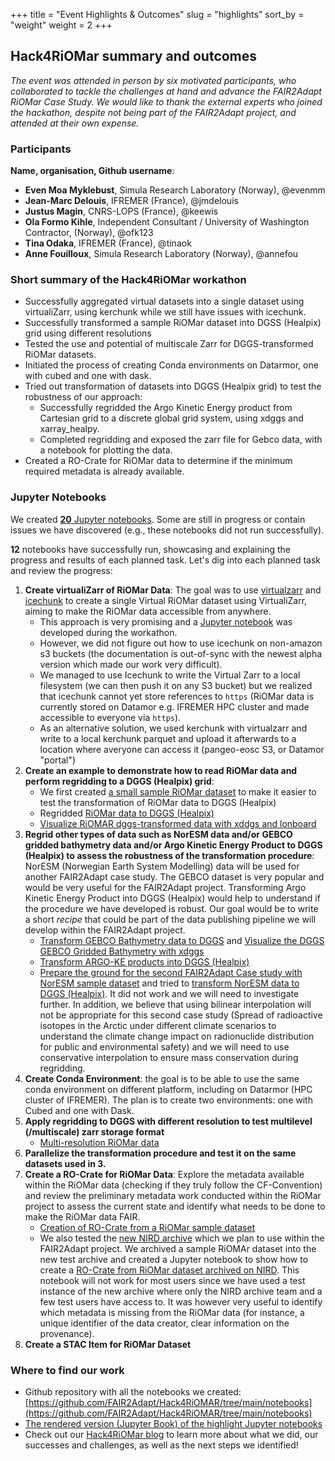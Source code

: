 +++
title = "Event Highlights & Outcomes"
slug = "highlights"
sort_by = "weight"
weight = 2
+++

## Hack4RiOMar summary and outcomes

*The event was attended in person by six motivated participants, who collaborated to tackle the challenges at hand and advance the FAIR2Adapt RiOMar Case Study. We would like to thank the external experts who joined the hackathon, despite not being part of the FAIR2Adapt project, and attended at their own expense.*

### Participants

**Name, organisation, Github username**:
- **Even Moa Myklebust**, Simula Research Laboratory (Norway), @evenmm 
- **Jean-Marc Delouis**, IFREMER (France), @jmdelouis
- **Justus Magin**, CNRS-LOPS (France), @keewis
- **Ola Formo Kihle**, Independent Consultant / University of Washington Contractor, (Norway), @ofk123
- **Tina Odaka**, IFREMER (France), @tinaok
- **Anne Fouilloux**, Simula Research Laboratory (Norway), @annefou

### Short summary of the Hack4RiOMar workathon

- Successfully aggregated virtual datasets into a single dataset using virtualiZarr, using kerchunk while we still have issues with icechunk.
- Successfully transformed a sample RiOMar dataset into DGSS (Healpix) grid using different resolutions
- Tested the use and potential of multiscale Zarr for DGGS-transformed RiOMar datasets.
- Initiated the process of creating Conda environments on Datarmor, one with cubed and one with dask.
- Tried out transformation of datasets into DGGS (Healpix grid) to test the robustness of our approach:
     - Successfully regridded the Argo Kinetic Energy product from Cartesian grid to a discrete global grid system, using xdggs and xarray_healpy.
     - Completed regridding and exposed the zarr file for Gebco data, with a notebook for plotting the data.
- Created a RO-Crate for RiOMar data to determine if the minimum required metadata is already available.


### Jupyter Notebooks

We created [**20** Jupyter notebooks](https://github.com/FAIR2Adapt/Hack4RiOMAR/tree/main/notebooks). Some are still in progress or contain issues we have discovered (e.g., these notebooks did not run successfully). 

**12** notebooks have successfully run, showcasing and explaining the progress and results of each planned task. Let's dig into each planned task and review the progress:

1. **Create virtualiZarr of RiOMar Data**: The goal was to use [virtualzarr](http://virtualizarr.readthedocs.io) and [icechunk](http://icechunk.io) to create a single Virtual RiOMar dataset using VirtualiZarr, aiming to make the RiOMar data accessible from anywhere. 
   - This approach is very promising and a [Jupyter notebook](https://fair2adapt.github.io/Hack4RiOMAR/notebooks/virtualizarr_riomar_icechunk.html) was developed during the workathon. 
   - However, we did not figure out how to use icechunk on non-amazon s3 buckets (the documentation is out-of-sync with the newest alpha version which made our work very difficult). 
   - We managed to use Icechunk to write the Virtual Zarr to a local filesystem (we can then push it on any S3 bucket) but we realized that icechunk cannot yet store references to `https` (RiOMar data is currently stored on Datamor e.g. IFREMER HPC cluster and made accessible to everyone via `https`).
   - As an alternative solution, we used kerchunk with virtualzarr and write to a local kerchunk parquet and upload it afterwards to a location where averyone can access it (pangeo-eosc S3, or Datamor "portal")
2. **Create an example to demonstrate how to read RiOMar data and perform regridding to a DGGS (Healpix) grid**:
   - We first created [a small sample RiOMar dataset](https://fair2adapt.github.io/Hack4RiOMAR/notebooks/pangeo-riomar_resize_datarmor.html) to make it easier to test the transformation of RiOMar data to DGGS (Healpix)
   - Regridded [RiOMar data to DGGS (Healpix)](https://fair2adapt.github.io/Hack4RiOMAR/notebooks/pangeo-riomar.html)
   - [Visualize RiOMAR dggs-transformed data with xddgs and lonboard](https://fair2adapt.github.io/Hack4RiOMAR/notebooks/visualize-riomar.html)
3. **Regrid other types of data such as NorESM data and/or GEBCO gridded bathymetry data and/or Argo Kinetic Energy Product to DGGS (Healpix) to assess the robustness of the transformation procedure**: NorESM (Norwegian Earth System Modelling) data will be used for another FAIR2Adapt case study. The GEBCO dataset is very popular and would be very useful for the FAIR2Adapt project. Transforming Argo Kinetic Energy Product into DGGS (Healpix) would help to understand if the procedure we have developed is robust. Our goal would be to write a short *recipe* that could be part of the data publishing pipeline we will develop within the FAIR2Adapt project.
   - [Transform GEBCO Bathymetry data to DGGS](https://fair2adapt.github.io/Hack4RiOMAR/notebooks/GEBCO_HEALPIX.html) and [Visualize the DGGS GEBCO Gridded Bathymetry with xdggs](https://fair2adapt.github.io/Hack4RiOMAR/notebooks/gebco_plots.html)
   - [Transform ARGO-KE products into DGGS (Healpix)](https://fair2adapt.github.io/Hack4RiOMAR/notebooks/pangeo-argo-KE-regridding.html)
   - [Prepare the ground for the second FAIR2Adapt Case study with NorESM sample dataset](https://fair2adapt.github.io/Hack4RiOMAR/notebooks/NorESM-CS1.html) and tried to [transform NorESM data to DGGS (Healpix)](https://fair2adapt.github.io/Hack4RiOMAR/notebooks/NorESM-regridding.html). It did not work and we will need to investigate further. In addition, we believe that using bilinear interpolation will not be appropriate for this second case study (Spread of radioactive isotopes in the Arctic under different climate scenarios to understand the climate change impact on radionuclide distribution for public and environmental safety) and we will need to use conservative interpolation to ensure mass conservation during regridding.
4. **Create Conda Environment**: the goal is to be able to use the same conda environment on different platform, including on Datarmor (HPC cluster of IFREMER). The plan is to create two environments: one with Cubed and one with Dask.
5. **Apply regridding to DGGS with different resolution to test multilevel (/multiscale) zarr storage format**
   - [Multi-resolution RiOMar data](https://fair2adapt.github.io/Hack4RiOMAR/notebooks/riomar_plots-datatree_multiresoplot.html)
6. **Parallelize the transformation procedure and test it on the same datasets used in 3.**
7. **Create a RO-Crate for RiOMar Data**: Explore the metadata available within the RiOMar data (checking if they truly follow the CF-Convention) and review the preliminary metadata work conducted within the RiOMar project to assess the current state and identify what needs to be done to make the RiOMar data FAIR. 
   - [Creation of RO-Crate from a RiOMar sample dataset](https://fair2adapt.github.io/Hack4RiOMAR/notebooks/Riomar_RO.html)
   - We also tested the [new NIRD archive](https://www.sigma2.no/news/2024/enhancing-data-accessibility-our-next-generation-nird-research-data-archive) which we plan to use within the FAIR2Adapt project. We archived a sample RiOMAr dataset into the new test archive and created a Jupyter notebook to show how to create a [RO-Crate from RiOMar dataset archived on NIRD](https://fair2adapt.github.io/Hack4RiOMAR/notebooks/NIRD_riomar_RO.html). This notebook will not work for most users since we have used a test instance of the new archive where only the NIRD archive team and a few test users have access to. It was however very useful to identify which metadata is missing from the RiOMar data (for instance, a unique identifier of the data creator, clear information on the provenance).
8. **Create a STAC Item for RiOMar Dataset**


### Where to find our work

- Github repository with all the notebooks we created: [https://github.com/FAIR2Adapt/Hack4RiOMAR/tree/main/notebooks](https://github.com/FAIR2Adapt/Hack4RiOMAR/tree/main/notebooks)
- [The rendered version (Jupyter Book) of the highlight Jupyter notebooks](https://fair2adapt.github.io/Hack4RiOMAR/notebooks/index.html)
- Check out our [Hack4RiOMar blog](https://fair2adapt.github.io/Hack4RiOMAR/workathon/blog/) to learn more about what we did, our successes and challenges, as well as the next steps we identified!

